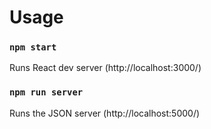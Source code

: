 # Usage

### `npm start`

Runs React dev server (http://localhost:3000/)

### `npm run server`

Runs the JSON server (http://localhost:5000/)
